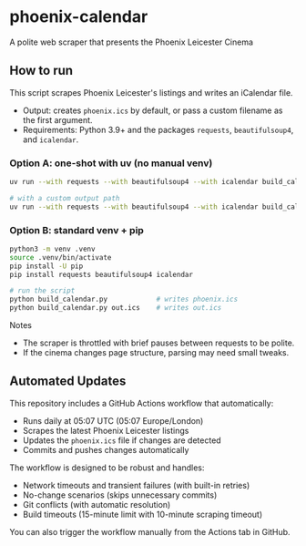 # phoenix-calendar

A polite web scraper that presents the Phoenix Leicester Cinema

## How to run

This script scrapes Phoenix Leicester's listings and writes an iCalendar file.

- Output: creates `phoenix.ics` by default, or pass a custom filename as the first argument.
- Requirements: Python 3.9+ and the packages `requests`, `beautifulsoup4`, and `icalendar`.

### Option A: one-shot with uv (no manual venv)

```sh
uv run --with requests --with beautifulsoup4 --with icalendar build_calendar.py

# with a custom output path
uv run --with requests --with beautifulsoup4 --with icalendar build_calendar.py my_calendar.ics
```

### Option B: standard venv + pip

```sh
python3 -m venv .venv
source .venv/bin/activate
pip install -U pip
pip install requests beautifulsoup4 icalendar

# run the script
python build_calendar.py            # writes phoenix.ics
python build_calendar.py out.ics    # writes out.ics
```

Notes

- The scraper is throttled with brief pauses between requests to be polite.
- If the cinema changes page structure, parsing may need small tweaks.

## Automated Updates

This repository includes a GitHub Actions workflow that automatically:

- Runs daily at 05:07 UTC (05:07 Europe/London) 
- Scrapes the latest Phoenix Leicester listings
- Updates the `phoenix.ics` file if changes are detected
- Commits and pushes changes automatically

The workflow is designed to be robust and handles:
- Network timeouts and transient failures (with built-in retries)
- No-change scenarios (skips unnecessary commits)  
- Git conflicts (with automatic resolution)
- Build timeouts (15-minute limit with 10-minute scraping timeout)

You can also trigger the workflow manually from the Actions tab in GitHub.
